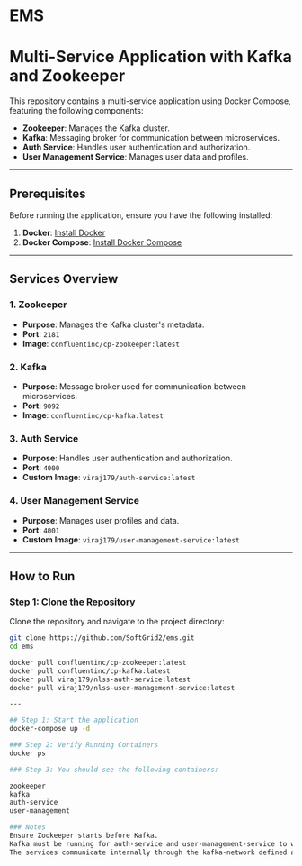 # EMS

# Multi-Service Application with Kafka and Zookeeper

This repository contains a multi-service application using Docker Compose, featuring the following components:

- **Zookeeper**: Manages the Kafka cluster.
- **Kafka**: Messaging broker for communication between microservices.
- **Auth Service**: Handles user authentication and authorization.
- **User Management Service**: Manages user data and profiles.

---

## Prerequisites

Before running the application, ensure you have the following installed:

1. **Docker**: [Install Docker](https://docs.docker.com/get-docker/)
2. **Docker Compose**: [Install Docker Compose](https://docs.docker.com/compose/install/)

---

## Services Overview

### 1. **Zookeeper**

- **Purpose**: Manages the Kafka cluster's metadata.
- **Port**: `2181`
- **Image**: `confluentinc/cp-zookeeper:latest`

### 2. **Kafka**

- **Purpose**: Message broker used for communication between microservices.
- **Port**: `9092`
- **Image**: `confluentinc/cp-kafka:latest`

### 3. **Auth Service**

- **Purpose**: Handles user authentication and authorization.
- **Port**: `4000`
- **Custom Image**: `viraj179/auth-service:latest`

### 4. **User Management Service**

- **Purpose**: Manages user profiles and data.
- **Port**: `4001`
- **Custom Image**: `viraj179/user-management-service:latest`

---

## How to Run

### Step 1: Clone the Repository

Clone the repository and navigate to the project directory:

```bash
git clone https://github.com/SoftGrid2/ems.git
cd ems

docker pull confluentinc/cp-zookeeper:latest
docker pull confluentinc/cp-kafka:latest
docker pull viraj179/nlss-auth-service:latest
docker pull viraj179/nlss-user-management-service:latest

---

## Step 1: Start the application
docker-compose up -d

### Step 2: Verify Running Containers
docker ps

### Step 3: You should see the following containers:

zookeeper
kafka
auth-service
user-management

### Notes
Ensure Zookeeper starts before Kafka.
Kafka must be running for auth-service and user-management-service to work properly.
The services communicate internally through the kafka-network defined as a bridge network.

```
